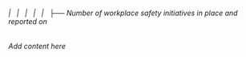 ###### |   |   |   |   |   ├── Number of workplace safety initiatives in place and reported on

*Add content here*